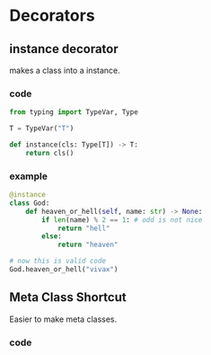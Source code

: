 # Decorators
## instance decorator
makes a class into a instance.

### code
```python
from typing import TypeVar, Type

T = TypeVar("T")

def instance(cls: Type[T]) -> T:
	return cls()
```

### example
```python
@instance
class God:
	def heaven_or_hell(self, name: str) -> None:
		if len(name) % 2 == 1: # odd is not nice
			return "hell"
		else:
			return "heaven"

# now this is valid code
God.heaven_or_hell("vivax")
```

## Meta Class Shortcut
Easier to make meta classes.

### code
```python

```
<!--stackedit_data:
eyJoaXN0b3J5IjpbNjIxOTUzMjUsLTExMTYyMTgwNDldfQ==
-->